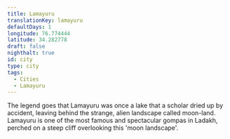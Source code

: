 ```yaml
---
title: Lamayuru
translationKey: lamayuru
defaultDays: 1
longitude: 76.774444
latitude: 34.282778
draft: false
nighthalt: true
id: city
type: city
tags:
  - Cities
  - Lamayuru
---
```

The legend goes that Lamayuru was once a lake that a scholar dried up by accident, leaving behind the strange, alien landscape called moon-land. Lamayuru is one of the most famous and spectacular gompas in Ladakh, perched on a steep cliff overlooking this 'moon landscape'.